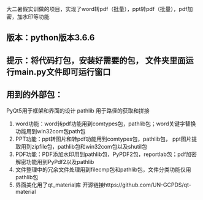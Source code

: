大二暑假实训做的项目，实现了word转pdf（批量），ppt转pdf（批量），pdf加密，加水印等功能
## 版本：python版本3.6.6      
## 提示：将代码打包，安装好需要的包， 文件夹里面运行main.py文件即可运行窗口
## 用到的外部包：
PyQt5用于框架和界面的设计
pathlib 用于路径的获取和拼接

1. word功能：word转pdf功能用到comtypes包，pathlib包；word关键字替换功能用到win32com包path包
2. PPT功能：ppt转图片和转pdf功能用到comtypes包，pathlib包， ppt图片提取用到zipfile包，pathlib包和win32com包以及shutil包
3. PDF功能：PDF添加水印用到pathlib包，PyPDF2包，reportlab包；pdf加密解密功能用到PyPdf2以及pathlib
4. 文件整理中的冗余文件处理用到filecmp包和pathlib包，文件分类功能仅用pathlib包
5. 界面美化用了qt_material库 开源链接https://github.com/UN-GCPDS/qt-material